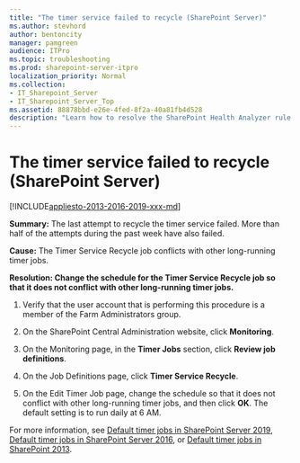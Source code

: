 ```yaml
---
title: "The timer service failed to recycle (SharePoint Server)"
ms.author: stevhord
author: bentoncity
manager: pamgreen
audience: ITPro
ms.topic: troubleshooting
ms.prod: sharepoint-server-itpro
localization_priority: Normal
ms.collection:
- IT_Sharepoint_Server
- IT_Sharepoint_Server_Top
ms.assetid: 88878bbd-e26e-4fed-8f2a-40a81fb4d528
description: "Learn how to resolve the SharePoint Health Analyzer rule: The timer service failed to recycle, for SharePoint Server."
---
```


# The timer service failed to recycle (SharePoint Server)

[!INCLUDE[appliesto-2013-2016-2019-xxx-md](../includes/appliesto-2013-2016-2019-xxx-md.md)]
  
 **Summary:** The last attempt to recycle the timer service failed. More than half of the attempts during the past week have also failed. 
  
 **Cause:** The Timer Service Recycle job conflicts with other long-running timer jobs. 
  
 **Resolution: Change the schedule for the Timer Service Recycle job so that it does not conflict with other long-running timer jobs.**
  
1. Verify that the user account that is performing this procedure is a member of the Farm Administrators group.
    
2. On the SharePoint Central Administration website, click **Monitoring**.
    
3. On the Monitoring page, in the **Timer Jobs** section, click **Review job definitions**.
    
4. On the Job Definitions page, click **Timer Service Recycle**.
    
5. On the Edit Timer Job page, change the schedule so that it does not conflict with other long-running timer jobs, and then click **OK**. The default setting is to run daily at 6 AM.
    
For more information, see [Default timer jobs in SharePoint Server 2019](default-timer-jobs-in-sharepoint-server-2019.md), [Default timer jobs in SharePoint Server 2016](default-timer-jobs-in-sharepoint-server-2016.md), or [Default timer jobs in SharePoint 2013](default-timer-jobs-in-sharepoint-2013.md).
  

